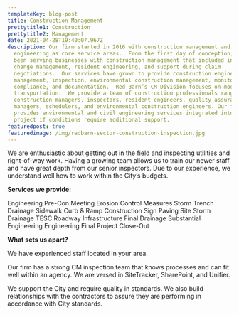 ```yaml
---
templateKey: blog-post
title: Construction Management
prettytitle1: Construction
prettytitle2: Management
date: 2021-04-28T19:40:07.967Z
description: Our firm started in 2016 with construction management and civil
  engineering as core service areas.  From the first day of conception, we have
  been serving businesses with construction management that included inspection,
  change management, resident engineering, and support during claim
  negotiations.  Our services have grown to provide construction engineering, QV
  management, inspection, environmental construction management, monitoring,
  compliance, and documentation.  Red Barn’s CM Division focuses on modes of
  transportation.  We provide a team of construction professionals ranging from
  construction managers, inspectors, resident engineers, quality assurance
  managers, schedulers, and environmental construction engineers. Our firm also
  provides environmental and civil engineering services integrated into your
  project if conditions require additional support.
featuredpost: true
featuredimage: /img/redbarn-sector-construction-inspection.jpg
---
```


We are enthusiastic about getting out in the field and inspecting utilities and right-of-way work. Having a growing team allows us to train our newer staff and have great depth from our senior inspectors. Due to our experience, we understand well how to work within the City’s budgets.

**Services we provide:**

Engineering Pre-Con Meeting
Erosion Control Measures
Storm Trench
Drainage
Sidewalk
Curb & Ramp
Construction Sign
Paving
Site Storm Drainage
TESC
Roadway Infrastructure
Final Drainage
Substantial Engineering
Engineering Final
Project Close-Out

**What sets us apart?**

We have experienced staff located in your area.

Our firm has a strong CM inspection team that knows processes and can fit well within an agency. We are versed in SiteTracker, SharePoint, and Unifier.

We support the City and require quality in standards. We also build relationships with the contractors to assure they are performing in accordance with City standards.
